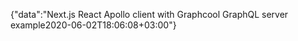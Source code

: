 {"data":"Next.js React Apollo client with Graphcool GraphQL server example2020-06-02T18:06:08+03:00"}
